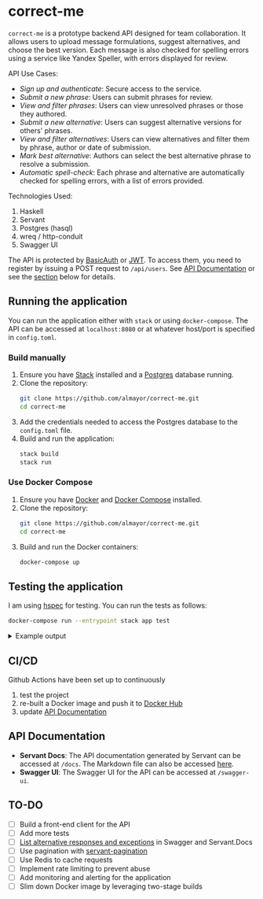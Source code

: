 # correct-me

`correct-me` is a prototype backend API designed for team collaboration. It allows users to upload message formulations, suggest alternatives, and choose the best version. Each message is also checked for spelling errors using a service like Yandex Speller, with errors displayed for review.

API Use Cases:

- *Sign up and authenticate*: Secure access to the service.
- *Submit a new phrase*: Users can submit phrases for review.
- *View and filter phrases*: Users can view unresolved phrases or those they authored.
- *Submit a new alternative*: Users can suggest alternative versions for others' phrases.
- *View and filter alternatives*: Users can view alternatives and filter them by phrase, author or date of submission.
- *Mark best alternative*: Authors can select the best alternative phrase to resolve a submission.
- *Automatic spell-check*: Each phrase and alternative are automatically checked for spelling errors, with a list of errors provided.

Technologies Used:

1. Haskell
2. Servant
3. Postgres (hasql)
4. wreq / http-conduit
5. Swagger UI

The API is protected by [BasicAuth](https://en.wikipedia.org/wiki/Basic_access_authentication) or [JWT](https://jwt.io/). To access them, you need to register by issuing a POST request to `/api/users`. See [API Documentation](docs/api_docs.md) or see the [section](#api-documentation) below for details.

## Running the application

You can run the application either with `stack` or using `docker-compose`. The API can be accessed at `localhost:8080` or at whatever host/port is specified in `config.toml`.

### Build manually

1. Ensure you have [Stack](https://docs.haskellstack.org/en/stable/README/) installed and a [Postgres](https://www.postgresql.org/download/) database running.
2. Clone the repository:
   ```sh
   git clone https://github.com/almayor/correct-me.git
   cd correct-me
   ```
3. Add the credentials needed to access the Postgres database to the `config.toml` file.
4. Build and run the application:
   ```sh
   stack build
   stack run
   ```

### Use Docker Compose

1. Ensure you have [Docker](https://docs.docker.com/get-docker/) and [Docker Compose](https://docs.docker.com/compose/install/) installed.
2. Clone the repository:
   ```sh
   git clone https://github.com/almayor/correct-me.git
   cd correct-me
   ```
3. Build and run the Docker containers:
   ```sh
   docker-compose up
   ```

## Testing the application

I am using [hspec](https://hackage.haskell.org/package/hspec) for testing. You can run the tests as follows:

```sh
docker-compose run --entrypoint stack app test
```

<details>
<summary>Example output</summary>
</br><img src="docs/tests_output.svg">
</details>

## CI/CD

Github Actions have been set up to continuously
1. test the project
2. re-built a Docker image and push it to [Docker Hub](https://hub.docker.com/r/almayor/correct-me)
3. update [API Documentation](docs/api_docs.md)

## API Documentation

- **Servant Docs**: The API documentation generated by Servant can be accessed at `/docs`. The Markdown file can also be accessed [here](docs/api_docs.md).
- **Swagger UI**: The Swagger UI for the API can be accessed at `/swagger-ui`.

## TO-DO

- [ ] Build a front-end client for the API
- [ ] Add more tests
- [ ] [List alternative responses and exceptions](https://docs.servant.dev/en/stable/cookbook/uverb/UVerb.html) in Swagger and Servant.Docs
- [ ] Use pagination with [servant-pagination](https://hackage.haskell.org/package/servant-pagination)
- [ ] Use Redis to cache requests
- [ ] Implement rate limiting to prevent abuse
- [ ] Add monitoring and alerting for the application
- [ ] Slim down Docker image by leveraging two-stage builds